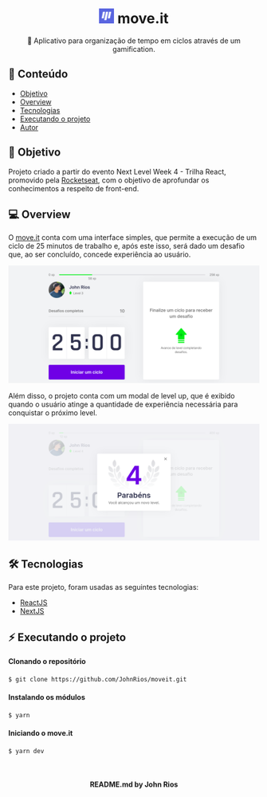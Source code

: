 <h1 align="center">
    <a 
    href="https://moveit-umber-zeta.vercel.app/" style="text-decoration: none"
><img 
    src="./public/favicon.png" 
    style="width: 30px"/> 
    move.it
    </a>
</h1>


<p align="center">🚀 Aplicativo para organização de tempo em ciclos através de um gamification.</p>

<h2>💎 Conteúdo</h2>

<ul>
 <li><a href="#objetivo">Objetivo</a></li>
 <li><a href="#overview">Overview</a></li>
 <li><a href="#tecnologias">Tecnologias</a></li>
 <li><a href="#executando">Executando o projeto</a></li>
 <li><a href="#autor">Autor</a></li>
</ul>

<h2 id="objetivo">🎯 Objetivo</h2>
Projeto criado a partir do evento Next Level Week 4 - Trilha React, promovido pela <a href="https://rocketseat.com.br/">Rocketseat</a>, com o objetivo de aprofundar os conhecimentos a respeito de front-end.

<h2 id="overview"> 💻 Overview</h2>

O <a href="https://moveit-umber-zeta.vercel.app/">move.it</a> conta com uma interface simples, que permite a execução de um ciclo de 25 minutos de trabalho e, após este isso, será dado um desafio que, ao ser concluído, concede experiência ao usuário.

<img src="/images/screenshot.png">

Além disso, o projeto conta com um modal de level up, que é exibido quando o usuário atinge a quantidade de experiência necessária para conquistar o próximo level.

<img src="/images/level-up.png">

<h2 id="tecnologias">🛠 Tecnologias</h2>

Para este projeto, foram usadas as seguintes tecnologias:

<ul>

<li><a href="https://reactjs.org/">ReactJS</a></li>
<li><a href="https://nextjs.org/">NextJS</a></li>

</ul>

<h2 id="executando">⚡ Executando o projeto</h2>

<h4>Clonando o repositório</h4>

```sh
$ git clone https://github.com/JohnRios/moveit.git
```

<h4>Instalando os módulos</h4>

```sh
$ yarn
```

<h4>Iniciando o move.it</h4>

```sh
$ yarn dev
```
<br />
<h4 align="center"> README.md by <a href="https://github.com/JohnRios" style="text-decoration: none"> John Rios</a></h4>


